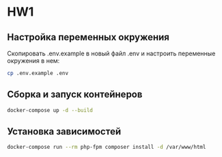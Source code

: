 # HW1

## Настройка переменных окружения

Скопировать .env.example в новый файл .env и настроить переменные окружения в нем:

```bash
cp .env.example .env
```

## Сборка и запуск контейнеров

```bash
docker-compose up -d --build
```

## Установка зависимостей

```bash
docker-compose run --rm php-fpm composer install -d /var/www/html
```